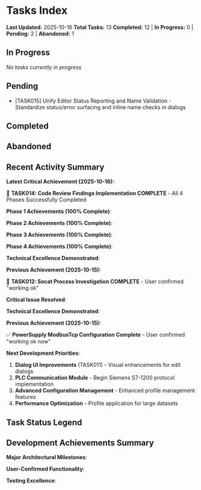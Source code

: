 # Tasks Index

**Last Updated:** 2025-10-16
**Total Tasks:** 13
**Completed:** 12 | **In Progress:** 0 | **Pending:** 2 | **Abandoned:** 1

## In Progress

*No tasks currently in progress*

## Pending

- [TASK015] Unify Editor Status Reporting and Name Validation - Standardize status/error surfacing and inline name checks in dialogs

## Completed


## Abandoned



## Recent Activity Summary

**Latest Critical Achievement (2025-10-16):**

🎉 **TASK014: Code Review Findings Implementation COMPLETE** - All 4 Phases Successfully Completed

**Phase 1 Achievements (100% Complete)**:

**Phase 2 Achievements (100% Complete)**:

**Phase 3 Achievements (100% Complete)**:

**Phase 4 Achievements (100% Complete)**:

**Technical Excellence Demonstrated**:

**Previous Achievement (2025-10-15):**

🎉 **TASK012: Socat Process Investigation COMPLETE** - User confirmed "working ok"

**Critical Issue Resolved**:

**Technical Excellence Demonstrated**:

**Previous Achievement (2025-10-15):**

✅ **PowerSupply ModbusTcp Configuration Complete** - User confirmed "working ok now"

**Next Development Priorities**:

1. **Dialog UI Improvements** (TASK011) - Visual enhancements for edit dialogs
2. **PLC Communication Module** - Begin Siemens S7-1200 protocol implementation
3. **Advanced Configuration Management** - Enhanced profile management features
4. **Performance Optimization** - Profile application for large datasets


## Task Status Legend


## Development Achievements Summary

**Major Architectural Milestones**:

**User-Confirmed Functionality**:

**Testing Excellence**:
